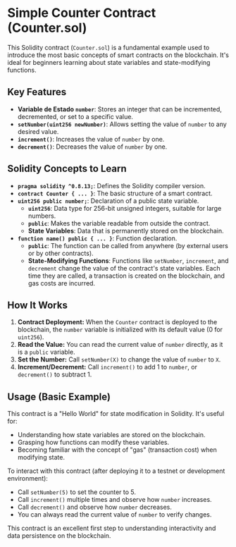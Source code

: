 # Simple Counter Contract (Counter.sol)

This Solidity contract (`Counter.sol`) is a fundamental example used to introduce the most basic concepts of smart contracts on the blockchain. It's ideal for beginners learning about state variables and state-modifying functions.

## Key Features

*   **Variable de Estado `number`**: Stores an integer that can be incremented, decremented, or set to a specific value.
*   **`setNumber(uint256 newNumber)`**: Allows setting the value of `number` to any desired value.
*   **`increment()`**: Increases the value of `number` by one.
*   **`decrement()`**: Decreases the value of `number` by one.

## Solidity Concepts to Learn

*   **`pragma solidity ^0.8.13;`**: Defines the Solidity compiler version.
*   **`contract Counter { ... }`**: The basic structure of a smart contract.
*   **`uint256 public number;`**: Declaration of a public state variable.
    *   **`uint256`**: Data type for 256-bit unsigned integers, suitable for large numbers.
    *   **`public`**: Makes the variable readable from outside the contract.
    *   **State Variables**: Data that is permanently stored on the blockchain.
*   **`function name() public { ... }`**: Function declaration.
    *   **`public`**: The function can be called from anywhere (by external users or by other contracts).
    *   **State-Modifying Functions**: Functions like `setNumber`, `increment`, and `decrement` change the value of the contract's state variables. Each time they are called, a transaction is created on the blockchain, and gas costs are incurred.

## How It Works

1.  **Contract Deployment:** When the `Counter` contract is deployed to the blockchain, the `number` variable is initialized with its default value (0 for `uint256`).
2.  **Read the Value:** You can read the current value of `number` directly, as it is a `public` variable.
3.  **Set the Number:** Call `setNumber(X)` to change the value of `number` to `X`.
4.  **Increment/Decrement:** Call `increment()` to add 1 to `number`, or `decrement()` to subtract 1.

## Usage (Basic Example)

This contract is a "Hello World" for state modification in Solidity. It's useful for:

*   Understanding how state variables are stored on the blockchain.
*   Grasping how functions can modify these variables.
*   Becoming familiar with the concept of "gas" (transaction cost) when modifying state.

To interact with this contract (after deploying it to a testnet or development environment):

*   Call `setNumber(5)` to set the counter to 5.
*   Call `increment()` multiple times and observe how `number` increases.
*   Call `decrement()` and observe how `number` decreases.
*   You can always read the current value of `number` to verify changes.

This contract is an excellent first step to understanding interactivity and data persistence on the blockchain.
